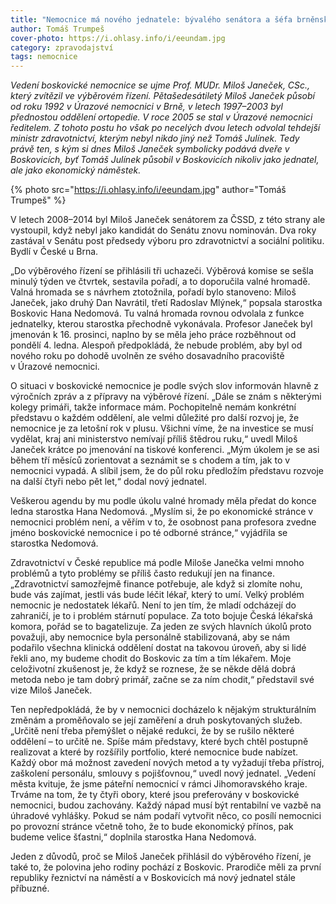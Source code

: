 ```yaml
---
title: "Nemocnice má nového jednatele: bývalého senátora a šéfa brněnské úrazovky Miloše Janečka"
author: Tomáš Trumpeš
cover-photo: https://i.ohlasy.info/i/eeundam.jpg
category: zpravodajství
tags: nemocnice
---
```


*Vedení boskovické nemocnice se ujme Prof. MUDr. Miloš Janeček, CSc., který zvítězil ve výběrovém řízení. Pětašedesátiletý Miloš Janeček působí od roku 1992 v Úrazové nemocnici v Brně, v letech 1997–2003 byl přednostou oddělení ortopedie. V roce 2005 se stal v Úrazové nemocnici ředitelem. Z tohoto postu ho však po necelých dvou letech odvolal tehdejší ministr zdravotnictví, kterým nebyl nikdo jiný než Tomáš Julínek. Tedy právě ten, s kým si dnes Miloš Janeček symbolicky podává dveře v Boskovicích, byť Tomáš Julínek působil v Boskovicích nikoliv jako jednatel, ale jako ekonomický náměstek.*

{% photo src="https://i.ohlasy.info/i/eeundam.jpg" author="Tomáš Trumpeš" %}

V letech 2008–2014 byl Miloš Janeček senátorem za ČSSD, z této strany ale vystoupil, když nebyl jako kandidát do Senátu znovu nominován. Dva roky zastával v Senátu post předsedy výboru pro zdravotnictví a sociální politiku. Bydlí v České u Brna. 

„Do výběrového řízení se přihlásili tři uchazeči. Výběrová komise se sešla minulý týden ve čtvrtek, sestavila pořadí, a to doporučila valné hromadě. Valná hromada se s návrhem ztotožnila, pořadí bylo stanoveno: Miloš Janeček, jako druhý Dan Navrátil, třetí Radoslav Mlýnek,“ popsala starostka Boskovic Hana Nedomová. Tu valná hromada rovnou odvolala z funkce jednatelky, kterou starostka přechodně vykonávala. Profesor Janeček byl jmenován k 16. prosinci, naplno by se měla jeho práce rozběhnout od pondělí 4. ledna. Alespoň předpokládá, že nebude problém, aby byl od nového roku po dohodě uvolněn ze svého dosavadního pracoviště v Úrazové nemocnici.

O situaci v boskovické nemocnice je podle svých slov informován hlavně z výročních zpráv a z přípravy na výběrové řízení. „Dále se znám s některými kolegy primáři, takže informace mám. Pochopitelně nemám konkrétní představu o každém oddělení, ale velmi důležité pro další rozvoj je, že nemocnice je za letošní rok v plusu. Všichni víme, že na investice se musí vydělat, kraj ani ministerstvo nemívají příliš štědrou ruku,“ uvedl Miloš Janeček krátce po jmenování na tiskové konferenci. „Mým úkolem je se asi během tří měsíců zorientovat a seznámit se s chodem a tím, jak to v nemocnici vypadá. A slíbil jsem, že do půl roku předložím představu rozvoje na další čtyři nebo pět let,“ dodal nový jednatel.

Veškerou agendu by mu podle úkolu valné hromady měla předat do konce ledna starostka Hana Nedomová. „Myslím si, že po ekonomické stránce v nemocnici problém není, a věřím v to, že osobnost pana profesora zvedne jméno boskovické nemocnice i po té odborné stránce,“ vyjádřila se starostka Nedomová.

Zdravotnictví v České republice má podle Miloše Janečka velmi mnoho problémů a tyto problémy se příliš často redukují jen na finance. „Zdravotnictví samozřejmě finance potřebuje, ale když si zlomíte nohu, bude vás zajímat, jestli vás bude léčit lékař, který to umí. Velký problém nemocnic je nedostatek lékařů. Není to jen tím, že mladí odcházejí do zahraničí, je to i problém stárnutí populace. Za toto bojuje Česká lékařská komora, pořád se to bagatelizuje. Za jeden ze svých hlavních úkolů proto považuji, aby nemocnice byla personálně stabilizovaná, aby se nám podařilo všechna klinická oddělení dostat na takovou úroveň, aby si lidé řekli ano, my budeme chodit do Boskovic za tím a tím lékařem. Moje celoživotní zkušenost je, že když se roznese, že se někde dělá dobrá metoda nebo je tam dobrý primář, začne se za ním chodit,“ představil své vize Miloš Janeček. 

Ten nepředpokládá, že by v nemocnici docházelo k nějakým strukturálním změnám a proměňovalo se její zaměření a druh poskytovaných služeb. „Určitě není třeba přemýšlet o nějaké redukci, že by se rušilo některé oddělení – to určitě ne. Spíše mám představy, které bych chtěl postupně realizovat a které by rozšířily portfolio, které nemocnice bude nabízet. Každý obor má možnost zavedení nových metod a ty vyžadují třeba přístroj, zaškolení personálu, smlouvy s pojišťovnou,“ uvedl nový jednatel. „Vedení města kvituje, že jsme páteřní nemocnicí v rámci Jihomoravského kraje. Trváme na tom, že ty čtyři obory, které jsou preferovány v boskovické nemocnici, budou zachovány. Každý nápad musí být rentabilní ve vazbě na úhradové vyhlášky. Pokud se nám podaří vytvořit něco, co posílí nemocnici po provozní stránce včetně toho, že to bude ekonomický přínos, pak budeme velice šťastni,“ doplnila starostka Hana Nedomová.

Jeden z důvodů, proč se Miloš Janeček přihlásil do výběrového řízení, je také to, že polovina jeho rodiny pochází z Boskovic. Prarodiče měli za první republiky řeznictví na náměstí a v Boskovicích má nový jednatel stále příbuzné.

